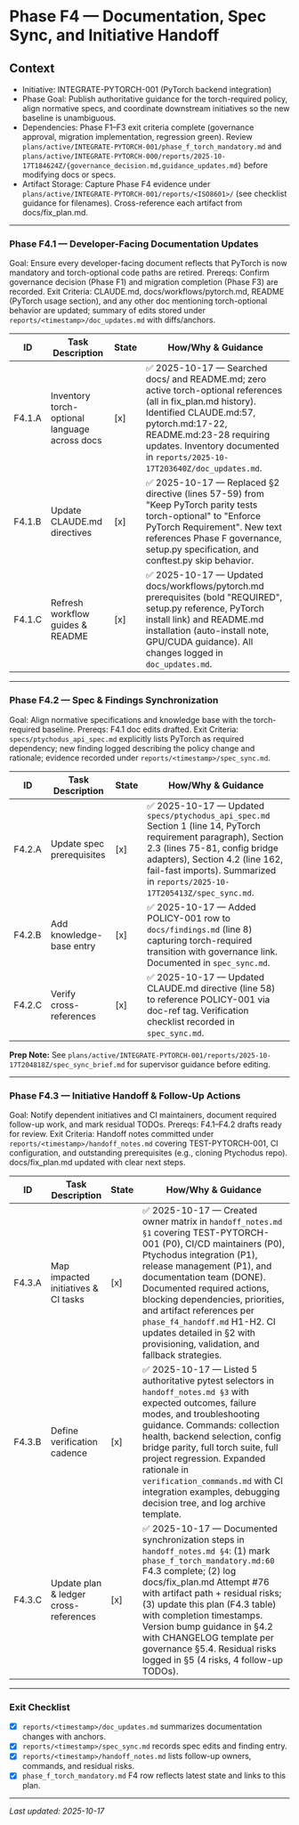 # Phase F4 — Documentation, Spec Sync, and Initiative Handoff

## Context
- Initiative: INTEGRATE-PYTORCH-001 (PyTorch backend integration)
- Phase Goal: Publish authoritative guidance for the torch-required policy, align normative specs, and coordinate downstream initiatives so the new baseline is unambiguous.
- Dependencies: Phase F1–F3 exit criteria complete (governance approval, migration implementation, regression green). Review `plans/active/INTEGRATE-PYTORCH-001/phase_f_torch_mandatory.md` and `plans/active/INTEGRATE-PYTORCH-000/reports/2025-10-17T184624Z/{governance_decision.md,guidance_updates.md}` before modifying docs or specs.
- Artifact Storage: Capture Phase F4 evidence under `plans/active/INTEGRATE-PYTORCH-001/reports/<ISO8601>/` (see checklist guidance for filenames). Cross-reference each artifact from docs/fix_plan.md.

---

### Phase F4.1 — Developer-Facing Documentation Updates
Goal: Ensure every developer-facing document reflects that PyTorch is now mandatory and torch-optional code paths are retired.
Prereqs: Confirm governance decision (Phase F1) and migration completion (Phase F3) are recorded.
Exit Criteria: CLAUDE.md, docs/workflows/pytorch.md, README (PyTorch usage section), and any other doc mentioning torch-optional behavior are updated; summary of edits stored under `reports/<timestamp>/doc_updates.md` with diffs/anchors.

| ID | Task Description | State | How/Why & Guidance |
| --- | --- | --- | --- |
| F4.1.A | Inventory torch-optional language across docs | [x] | ✅ 2025-10-17 — Searched docs/ and README.md; zero active torch-optional references (all in fix_plan.md history). Identified CLAUDE.md:57, pytorch.md:17-22, README.md:23-28 requiring updates. Inventory documented in `reports/2025-10-17T203640Z/doc_updates.md`. |
| F4.1.B | Update CLAUDE.md directives | [x] | ✅ 2025-10-17 — Replaced §2 directive (lines 57-59) from "Keep PyTorch parity tests torch-optional" to "Enforce PyTorch Requirement". New text references Phase F governance, setup.py specification, and conftest.py skip behavior. |
| F4.1.C | Refresh workflow guides & README | [x] | ✅ 2025-10-17 — Updated docs/workflows/pytorch.md prerequisites (bold "REQUIRED", setup.py reference, PyTorch install link) and README.md installation (auto-install note, GPU/CUDA guidance). All changes logged in `doc_updates.md`. |

---

### Phase F4.2 — Spec & Findings Synchronization
Goal: Align normative specifications and knowledge base with the torch-required baseline.
Prereqs: F4.1 doc edits drafted.
Exit Criteria: `specs/ptychodus_api_spec.md` explicitly lists PyTorch as required dependency; new finding logged describing the policy change and rationale; evidence recorded under `reports/<timestamp>/spec_sync.md`.

| ID | Task Description | State | How/Why & Guidance |
| --- | --- | --- | --- |
| F4.2.A | Update spec prerequisites | [x] | ✅ 2025-10-17 — Updated `specs/ptychodus_api_spec.md` Section 1 (line 14, PyTorch requirement paragraph), Section 2.3 (lines 75-81, config bridge adapters), Section 4.2 (line 162, fail-fast imports). Summarized in `reports/2025-10-17T205413Z/spec_sync.md`. |
| F4.2.B | Add knowledge-base entry | [x] | ✅ 2025-10-17 — Added POLICY-001 row to `docs/findings.md` (line 8) capturing torch-required transition with governance link. Documented in `spec_sync.md`. |
| F4.2.C | Verify cross-references | [x] | ✅ 2025-10-17 — Updated CLAUDE.md directive (line 58) to reference POLICY-001 via doc-ref tag. Verification checklist recorded in `spec_sync.md`. |

**Prep Note:** See `plans/active/INTEGRATE-PYTORCH-001/reports/2025-10-17T204818Z/spec_sync_brief.md` for supervisor guidance before editing.

---

### Phase F4.3 — Initiative Handoff & Follow-Up Actions
Goal: Notify dependent initiatives and CI maintainers, document required follow-up work, and mark residual TODOs.
Prereqs: F4.1–F4.2 drafts ready for review.
Exit Criteria: Handoff notes committed under `reports/<timestamp>/handoff_notes.md` covering TEST-PYTORCH-001, CI configuration, and outstanding prerequisites (e.g., cloning Ptychodus repo). docs/fix_plan.md updated with clear next steps.

| ID | Task Description | State | How/Why & Guidance |
| --- | --- | --- | --- |
| F4.3.A | Map impacted initiatives & CI tasks | [x] | ✅ 2025-10-17 — Created owner matrix in `handoff_notes.md §1` covering TEST-PYTORCH-001 (P0), CI/CD maintainers (P0), Ptychodus integration (P1), release management (P1), and documentation team (DONE). Documented required actions, blocking dependencies, priorities, and artifact references per `phase_f4_handoff.md` H1-H2. CI updates detailed in §2 with provisioning, validation, and fallback strategies. |
| F4.3.B | Define verification cadence | [x] | ✅ 2025-10-17 — Listed 5 authoritative pytest selectors in `handoff_notes.md §3` with expected outcomes, failure modes, and troubleshooting guidance. Commands: collection health, backend selection, config bridge parity, full torch suite, full project regression. Expanded rationale in `verification_commands.md` with CI integration examples, debugging decision tree, and log archive template. |
| F4.3.C | Update plan & ledger cross-references | [x] | ✅ 2025-10-17 — Documented synchronization steps in `handoff_notes.md §4`: (1) mark `phase_f_torch_mandatory.md:60` F4.3 complete; (2) log docs/fix_plan.md Attempt #76 with artifact path + residual risks; (3) update this plan (F4.3 table) with completion timestamps. Version bump guidance in §4.2 with CHANGELOG template per governance §5.4. Residual risks logged in §5 (4 risks, 4 follow-up TODOs). |

---

### Exit Checklist
- [x] `reports/<timestamp>/doc_updates.md` summarizes documentation changes with anchors.
- [x] `reports/<timestamp>/spec_sync.md` records spec edits and finding entry.
- [x] `reports/<timestamp>/handoff_notes.md` lists follow-up owners, commands, and residual risks.
- [x] `phase_f_torch_mandatory.md` F4 row reflects latest state and links to this plan.

---

*Last updated: 2025-10-17*
